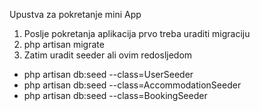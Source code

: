 Upustva za pokretanje mini App
1. Poslje pokretanja aplikacija prvo treba uraditi migraciju 
2. php artisan migrate
3. Zatim uradit seeder ali ovim redosljedom
- php artisan db:seed --class=UserSeeder
- php artisan db:seed --class=AccommodationSeeder
- php artisan db:seed --class=BookingSeeder
